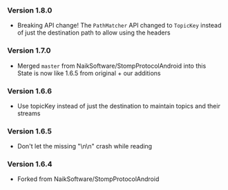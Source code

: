 ### Version 1.8.0

- Breaking API change! The `PathMatcher` API changed to `TopicKey` instead of just the destination path to allow using the headers

### Version 1.7.0

- Merged `master` from NaikSoftware/StompProtocolAndroid into this  
State is now like 1.6.5 from original + our additions

### Version 1.6.6

- Use topicKey instead of just the destination to maintain topics and their streams

### Version 1.6.5

- Don't let the missing "\n\n" crash while reading

### Version 1.6.4

- Forked from NaikSoftware/StompProtocolAndroid